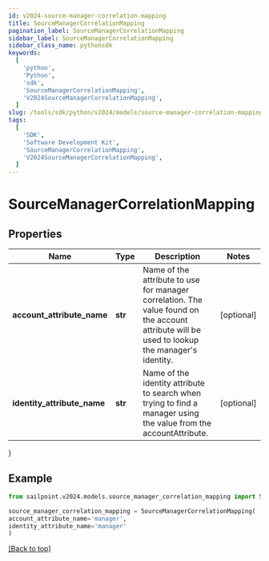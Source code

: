 ```yaml
---
id: v2024-source-manager-correlation-mapping
title: SourceManagerCorrelationMapping
pagination_label: SourceManagerCorrelationMapping
sidebar_label: SourceManagerCorrelationMapping
sidebar_class_name: pythonsdk
keywords:
  [
    'python',
    'Python',
    'sdk',
    'SourceManagerCorrelationMapping',
    'V2024SourceManagerCorrelationMapping',
  ]
slug: /tools/sdk/python/v2024/models/source-manager-correlation-mapping
tags:
  [
    'SDK',
    'Software Development Kit',
    'SourceManagerCorrelationMapping',
    'V2024SourceManagerCorrelationMapping',
  ]
---
```


# SourceManagerCorrelationMapping

## Properties

| Name | Type | Description | Notes |
| --- | --- | --- | --- |
| **account_attribute_name** | **str** | Name of the attribute to use for manager correlation. The value found on the account attribute will be used to lookup the manager's identity. | [optional] |
| **identity_attribute_name** | **str** | Name of the identity attribute to search when trying to find a manager using the value from the accountAttribute. | [optional] |

}

## Example

```python
from sailpoint.v2024.models.source_manager_correlation_mapping import SourceManagerCorrelationMapping

source_manager_correlation_mapping = SourceManagerCorrelationMapping(
account_attribute_name='manager',
identity_attribute_name='manager'
)

```

[[Back to top]](#)
